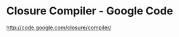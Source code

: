 <!--
id: 847080297
link: http://kevinisom.info/post/847080297/closure-compiler-google-code
slug: closure-compiler-google-code
date: Fri Jul 23 2010 11:38:29 GMT+1200 (NZST)
raw: {"blog_name":"kevinisom","id":847080297,"post_url":"http://kevinisom.info/post/847080297/closure-compiler-google-code","slug":"closure-compiler-google-code","type":"link","date":"2010-07-22 23:38:29 GMT","timestamp":1279841909,"state":"published","format":"html","reblog_key":"SJXG5yNU","tags":[],"short_url":"http://tmblr.co/Zw68YyoVMjf","highlighted":[],"feed_item":"http://code.google.com/closure/compiler/","from_feed_id":"650234","note_count":0,"title":"Closure Compiler - Google Code","url":"http://code.google.com/closure/compiler/","description":""}
publish: 2010-07-023
tags: 
title: Closure Compiler - Google Code
-->


Closure Compiler - Google Code
==============================

<http://code.google.com/closure/compiler/>

